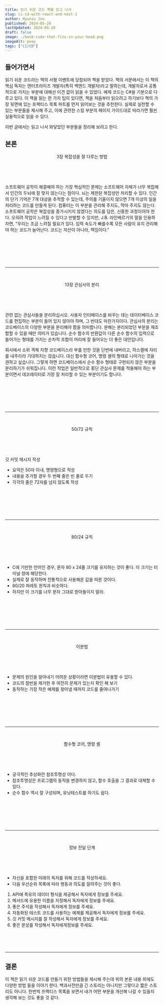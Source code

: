 ```yaml
---
title: 읽기 쉬운 코드 책을 읽고 나서
slug: ci-cd-with-react-and-next-1
author: Hyunsu Joo
published: 2024-05-20
lastUpdated: 2024-05-20
draft: false
image: ./book-code-that-fits-in-your-head.png
imageAlt: peep
tags: ["CI/CD"]
---
```


## 들어가면서

읽기 쉬운 코드라는 책의 서평 이벤트에 당첨되어 책을 받았다. 
책의 서문에서는 이 책의 핵심 독자는 엔터프라이즈 개발자(특히 백엔드 개발자)라고 말하는데, 개발자로서 공통적으로 가지는 부분에 대해선 이견 없이 읽을 수 있었다. 
예제 코드는 C#을 기본으로 다루고 있다.
이 책을 읽는 한 가지 팁이 있다면, 책을 처음부터 읽으려고 하기보다 책의 가장 뒷면에 있는 프랙티스 목록 파트를 먼저 읽어보는 것을 추천한다. 실제로 실천할 수 있는 부분들을 제시해 주고, 이에 관련한 스킬 부분의 페이지 가이드대로 따라가면 훨씬 실용적으로 읽을 수 있다.

이번 글에서는 읽고 나서 와닿았던 부분들을 정리해 보려고 한다.

## 본론

<p align="center">3장 복잡성을 잘 다루는 방법</p>
<br/>
<br/>
<br/>

소프트웨어 공학이 해결해야 하는 가장 핵심적인 문제는 소프트웨어 자체가 너무 복잡해서 인간의 두뇌에 잘 맞지 않는다는 점이다. 뇌는 제한된 복잡성만 처리할 수 있다. 인간의 단기 기억은 7개 대상을 추적할 수 있는데, 주의를 기울이지 않으면 7개 이상의 일을 처리하는 코드를 만들게 된다. 컴퓨터는 이 부분을 관리해 주지도, 막아 주지도 않는다. 소프트웨어 공학은 복잡성을 증가시키지 않겠다는 의도를 담은, 신중한 과정이어야 한다. 오히려 작업이 느려질 수 있다고 반발할 수 있지만, J.B. 라인베르거의 말을 인용하자면, "우리는 조금 느려질 필요가 있다. 입력 속도가 빠를수록 모든 사람이 유지 관리해야 하는 코드가 늘어난다. 코드는 자산이 아니라, 책임이다."

<br/>
<br/>
<br/>
<br/>
<br/>

---

<br/>
<p align="center">13장 관심사의 분리</p>
<br/>
<br/>
<br/>

관련 없는 관심사들을 분리하십시오. 사용자 인터페이스를 바꾸는 데는 데이터베이스 코드를 편집하는 부분이 들어 있지 않아야 하며, 그 반대도 마찬가지이다. 관심사의 분리는 코드베이스의 다양한 부분을 분리해야 함을 의미합니다. 분해는 분리되었던 부분을 재조합할 수 있을 때만 의미가 있습니다. 순수 함수의 반환값이 다른 순수 함수의 입력으로 들어가는 형태를 가지는 순차적 조합이 머리에 잘 들어오는 더 좋은 대안입니다.  

회사에서 소위 객체 지향 코드베이스라 부를 만한 것을 단번에 내버리고, 하스켈에 자리를 내주리라 기대하지는 않습니다. 대신 함수형 코어, 명령 셸의 형태로 나아가는 것을 권하고 싶습니다. 그렇게 하면 코드베이스에서 순수 함수 형태로 구현되지 않은 부분을 분리하기가 쉬워집니다. 이런 작업은 일반적으로 횡단 관심사 문제를 적용해야 하는 부분이면서 데코레이터로 가장 잘 처리할 수 있는 부분이기도 합니다.

<br/>
<br/>
<br/>
<br/>
<br/>

---

<br/>

<p align="center">50/72 규칙</p>
<br/>
<br/>
<br/>

깃 커밋 메시지 작성

- 요약은 50자 이내, 명령형으로 작성
- 내용을 추가할 경우 두 번째 줄은 빈 줄로 두기
- 각각의 줄은 72자를 넘지 않도록 작성

<br/>
<br/>
<br/>
<br/>
<br/>

---

<br/>

<p align="center">80/24 규칙</p>
<br/>
<br/>
<br/>

- C에 기반한 언어인 경우, 문자 80 x 24줄 크기를 유지하는 것이 좋다.
  이 크기는 터미널 창에 해당한다.
- 실제로 잘 동작하며 전통적으로 사용해온 값을 따른 것이다.
- 80/20 파레토 원칙과 비슷하다.
- 하지만 이 크기를 너무 문자 그대로 받아들이지 말라.

<br/>
<br/>
<br/>
<br/>
<br/>

---

<br/>
<p align="center">이분법</p>
<br/>
<br/>
<br/>

- 문제의 원인을 알아내기 어려운 상황이라면 이분법이 유용할 수 있다.
- 코드의 절반을 제거한 후 여전히 문제가 있는지 확인 해 보기
- 동작하는 가장 작은 예제를 찾아낼 때까지 코드를 줄여나가기

<br/>
<br/>
<br/>
<br/>
<br/>

---

<br/>
<p align="center">함수형 코어, 명령 셸</p>
<br/>
<br/>
<br/>

- 궁극적인 추상화란 참조투명성 이다.
- 참조투명성은 프로그램의 동작을 변경하지 않고, 함수 호출을 그 결과로 대체할 수 있다.
- 순수 함수 역시 잘 구성되며, 유닛테스트를 하기도 쉽다.

<br/>
<br/>
<br/>
<br/>
<br/>

---
<br/>
<p align="center">정보 전달 단계</p>
<br/>
<br/>
<br/>

- 자신을 포함한 미래의 독자를 위해 코드를 작성하세요.
- 다음 우선순위 목록에 따라 행동과 의도를 알려주는 것이 좋다.

1. API에 특유의 데이터 형식을 제공해서 독자에게 정보를 주세요.
2. 메서드에 유용한 이름을 지정해서 독자에게 정보를 주세요.
3. 좋은 주석을 작성해서 독자에게 정보를 주세요.
4. 자동화된 테스트 코드를 사용하는 예제를 제공해서 독자에게 정보를 주세요.
5. 깃 커밋 메시지를 잘 작성해서 독자에게 정보를 주세요.
6. 좋은 문성를 작성해서 독자에게정보를 주세요.

<br/>
<br/>
<br/>

---

## 결론

이 책은 읽기 쉬운 코드를 만들기 위한 방법들을 제시해 주는데 위의 본론 내용 외에도 다양한 방법 들을 이야기 한다. 백과사전만큼 긴 스토리는 아니지만
그렇다고 짧은 스토리도 아니다.
한번씩 프랙티스 목록을 보면서 내가 어떤 부분을 개선해 나갈 수 있을지 생각해 보는 것도 좋을 것 같다.
